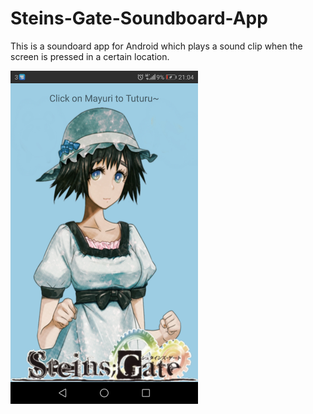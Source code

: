 # Steins-Gate-Soundboard-App

This is a soundoard app for Android which plays a sound clip when the screen is pressed in a certain location.



<img src="https://raw.githubusercontent.com/aoifeob/Steins-Gate-Soundboard-App/master/screenshots/screenshot.jpg" width="300">
